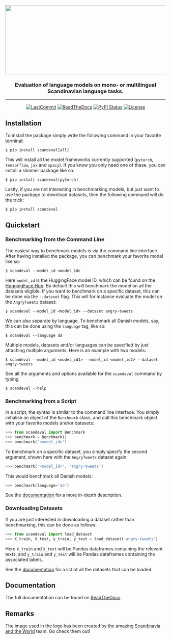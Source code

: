 <div align='center'>

<img src="https://raw.githubusercontent.com/saattrupdan/ScandEval/main/gfx/scandeval.png" width="517" height="217">

### Evaluation of language models on mono- or multilingual Scandinavian language tasks.

______________________________________________________________________
[![LastCommit](https://img.shields.io/github/last-commit/saattrupdan/ScandEval)](https://github.com/saattrupdan/ScandEval/commits/main)
[![ReadTheDocs](https://readthedocs.org/projects/scandeval/badge/?version=latest)](https://scandeval.readthedocs.io/en/latest/?badge=latest)
[![PyPI Status](https://badge.fury.io/py/scandeval.svg)](https://badge.fury.io/py/scandeval)
[![License](https://img.shields.io/github/license/saattrupdan/ScandEval)](https://github.com/saattrupdan/ScandEval/blob/main/LICENSE)


</div>

## Installation
To install the package simply write the following command in your favorite
terminal:
```shell
$ pip install scandeval[all]
```

This will install all the model frameworks currently supported (`pytorch`,
`tensorflow`, `jax` and `spacy`). If you know you only need one of these, you
can install a slimmer package like so:
```shell
$ pip install scandeval[pytorch]
```

Lastly, if you are not interesting in benchmarking models, but just want to
use the package to download datasets, then the following command will do the
trick:
```shell
$ pip install scandeval
```

## Quickstart
### Benchmarking from the Command Line
The easiest way to benchmark models is via the command line interface. After
having installed the package, you can benchmark your favorite model like so:
```shell
$ scandeval --model_id <model_id>
```

Here `model_id` is the HuggingFace model ID, which can be found on the
[HuggingFace Hub](https://huggingface.co/models). By default this will
benchmark the model on all the datasets eligible. If you want to benchmark on a
specific dataset, this can be done via the `--dataset` flag. This will for
instance evaluate the model on the `AngryTweets` dataset:
```shell
$ scandeval --model_id <model_id> --dataset angry-tweets
```

We can also separate by language. To benchmark all Danish models, say, this can
be done using the `language` tag, like so:
```shell
$ scandeval --language da
```

Multiple models, datasets and/or languages can be specified by just attaching
multiple arguments. Here is an example with two models:
```shell
$ scandeval --model_id <model_id1> --model_id <model_id2> --dataset angry-tweets
```

See all the arguments and options available for the `scandeval` command by
typing
```shell
$ scandeval --help
```

### Benchmarking from a Script
In a script, the syntax is similar to the command line interface. You simply
initialise an object of the `Benchmark` class, and call this benchmark object
with your favorite models and/or datasets:
```python
>>> from scandeval import Benchmark
>>> benchmark = Benchmark()
>>> benchmark('<model_id>')
```

To benchmark on a specific dataset, you simply specify the second argument,
shown here with the `AngryTweets` dataset again:
```python
>>> benchmark('<model_id>', 'angry-tweets')
```

This would benchmark all Danish models:
```python
>>> benchmark(language='da')
```

See the [documentation](https://scandeval.readthedocs.io/en/latest/) for a more
in-depth description.


### Downloading Datasets
If you are just interested in downloading a dataset rather than benchmarking,
this can be done as follows:
```python
>>> from scandeval import load_dataset
>>> X_train, X_test, y_train, y_test = load_dataset('angry-tweets')
```

Here `X_train` and `X_test` will be Pandas dataframes containing the relevant
texts, and `y_train` and `y_test` will be Pandas dataframes containing the
associated labels.

See the [documentation](https://scandeval.readthedocs.io/en/latest/) for a list
of all the datasets that can be loaded.


## Documentation
The full documentation can be found on
[ReadTheDocs](https://scandeval.readthedocs.io/en/latest).


## Remarks
The image used in the logo has been created by the amazing [Scandinavia and the
World](https://satwcomic.com/) team. Go check them out!
